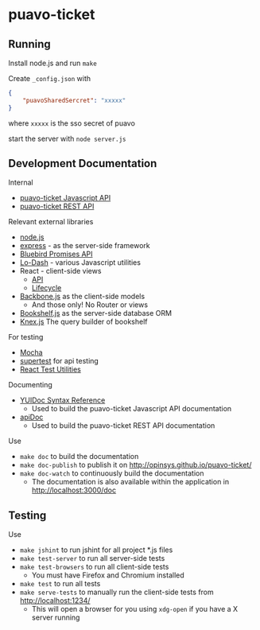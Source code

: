 
# puavo-ticket

## Running

Install node.js and run `make`

Create `_config.json` with

```json
{
    "puavoSharedSercret": "xxxxx"
}
```

where `xxxxx` is the sso secret of puavo

start the server with `node server.js`

## Development Documentation

Internal

  - [puavo-ticket Javascript API](http://opinsys.github.io/puavo-ticket/)
  - [puavo-ticket REST API](http://opinsys.github.io/puavo-ticket/rest/)

Relevant external libraries

  - [node.js](http://nodejs.org/api/)
  - [express](http://expressjs.com/4x/api.html) - as the server-side framework
  - [Bluebird Promises API](https://github.com/petkaantonov/bluebird/blob/master/API.md)
  - [Lo-Dash](http://lodash.com/) - various Javascript utilities
  - React - client-side views
      - [API](http://facebook.github.io/react/docs/component-api.html)
      - [Lifecycle](http://facebook.github.io/react/docs/component-specs.html)
  - [Backbone.js](http://backbonejs.org/) as the client-side models
    - And those only! No Router or views
  - [Bookshelf.js](http://bookshelfjs.org/) as the server-side database ORM
  - [Knex.js](http://knexjs.org/) The query builder of bookshelf

For testing

  - [Mocha](http://visionmedia.github.io/mocha/)
  - [supertest](https://github.com/visionmedia/supertest) for api testing
  - [React Test Utilities](http://facebook.github.io/react/docs/test-utils.html)

Documenting

  - [YUIDoc Syntax Reference](http://yui.github.io/yuidoc/syntax/)
    - Used to build the puavo-ticket Javascript API documentation
  - [apiDoc](http://apidocjs.com/)
    - Used to build the puavo-ticket REST API documentation

Use

  - `make doc` to build the documentation
  - `make doc-publish` to publish it on <http://opinsys.github.io/puavo-ticket/>
  - `make doc-watch` to continuously build the documentation
    - The documentation is also available within the application in <http://localhost:3000/doc>

## Testing

Use

  - `make jshint` to run jshint for all project \*.js files
  - `make test-server` to run all server-side tests
  - `make test-browsers` to run all client-side tests
    - You must have Firefox and Chromium installed
  - `make test` to run all tests
  - `make serve-tests` to manually run the client-side tests from <http://localhost:1234/>
    - This will open a browser for you using `xdg-open` if you have a X server running

